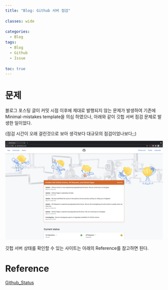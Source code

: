 ```yaml
---
title: "Blog: Github 서버 점검"

classes: wide

categories:
  - Blog
tags:
  - Blog
  - Github
  - Issue

toc: true
---
```


# 문제

블로그 포스팅 글이 커밋 시점 이후에 제대로 발행되지 않는 문제가 발생하여 기존에 Minimal-mistakes template을 의심 하였으나, 아래와 같이 깃헙 서버 점검 문제로 발생한 일이었다.

(점검 시간이 오래 걸린것으로 보아 생각보다 대규모의 점검이었나보다;;)

![Figure](/assets/images/blog/issue/issue-1.png)

깃헙 서버 상태를 확인할 수 있는 사이트는 아래의 Reference를 참고하면 된다.

# Reference

[Github_Status](https://www.githubstatus.com)